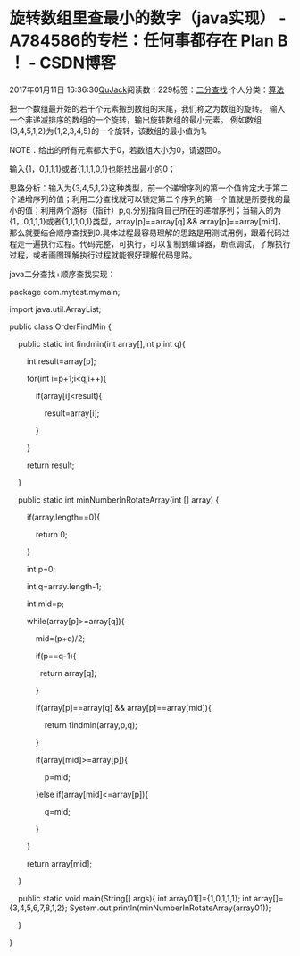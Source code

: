 # 旋转数组里查最小的数字（java实现） - A784586的专栏：任何事都存在 Plan B ！ - CSDN博客





2017年01月11日 16:36:30[QuJack](https://me.csdn.net/A784586)阅读数：229标签：[二分查找](https://so.csdn.net/so/search/s.do?q=二分查找&t=blog)
个人分类：[算法](https://blog.csdn.net/A784586/article/category/6556570)












把一个数组最开始的若干个元素搬到数组的末尾，我们称之为数组的旋转。
输入一个非递减排序的数组的一个旋转，输出旋转数组的最小元素。
例如数组{3,4,5,1,2}为{1,2,3,4,5}的一个旋转，该数组的最小值为1。

NOTE：给出的所有元素都大于0，若数组大小为0，请返回0。

输入{1，0,1,1,1}或者{1,1,1,0,1}也能找出最小的0；




思路分析：输入为{3,4,5,1,2}这种类型，前一个递增序列的第一个值肯定大于第二个递增序列的值；利用二分查找就可以锁定第二个序列的第一个值就是所要找的最小的值；利用两个游标（指针）p,q.分别指向自己所在的递增序列；当输入的为{1，0,1,1,1}或者{1,1,1,0,1}类型，array[p]==array[q]
 && array[p]==array[mid]，那么就要结合顺序查找到0.具体过程最容易理解的思路是用测试用例，跟着代码过程走一遍执行过程。代码完整，可执行，可以复制到编译器，断点调试，了解执行过程，或者画图理解执行过程就能很好理解代码思路。

java二分查找+顺序查找实现：

package com.mytest.mymain;

import java.util.ArrayList;

public class OrderFindMin {

    public static int findmin(int array[],int p,int q){

        int result=array[p];

        for(int i=p+1;i<q;i++){

            if(array[i]<result){

                result=array[i];

            }

        }

        return result;

    }


    public static int minNumberInRotateArray(int [] array) {

        if(array.length==0){

            return 0;

        }

        int p=0;

        int q=array.length-1;

        int mid=p;

        while(array[p]>=array[q]){

            mid=(p+q)/2;


            if(p==q-1){

              return array[q];

            }

            if(array[p]==array[q] && array[p]==array[mid]){

                return findmin(array,p,q);       

            }


            if(array[mid]>=array[p]){

                p=mid;

            }else if(array[mid]<=array[p]){

                q=mid;

            }


        }

        return array[mid];


    }

    public static void main(String[] args){
int array01[]={1,0,1,1,1};
int array[]={3,4,5,6,7,8,1,2};
System.out.println(minNumberInRotateArray(array01));

    }



}




